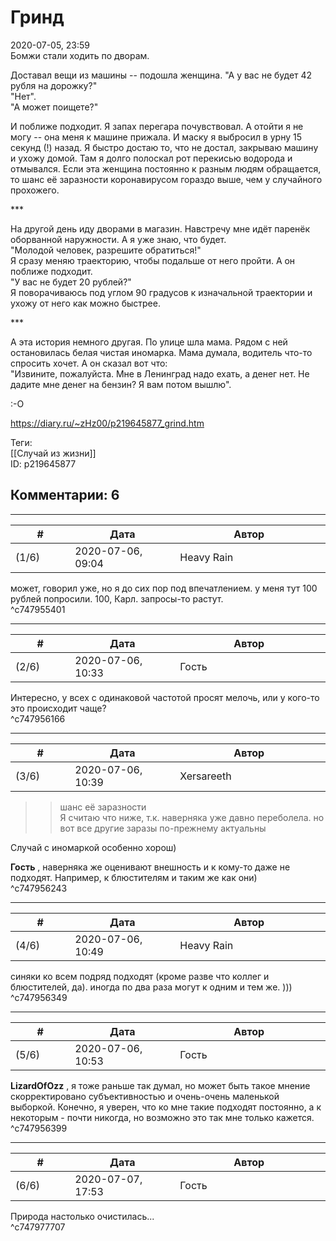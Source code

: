 Гринд
=====

  
2020-07-05, 23:59  
 Бомжи стали ходить по дворам.   
   
 Доставал вещи из машины -- подошла женщина. "А у вас не будет 42 рубля на дорожку?"   
 "Нет".   
 "А может поищете?"   
   
 И поближе подходит. Я запах перегара почувствовал. А отойти я не могу -- она меня к машине прижала. И маску я выбросил в урну 15 секунд (!) назад. Я быстро достаю то, что не достал, закрываю машину и ухожу домой. Там я долго полоскал рот перекисью водорода и отмывался. Если эта женщина постоянно к разным людям обращается, то шанс её заразности коронавирусом гораздо выше, чем у случайного прохожего.   
   
 \*\*\*   
   
 На другой день иду дворами в магазин. Навстречу мне идёт паренёк оборванной наружности. А я уже знаю, что будет.   
 "Молодой человек, разрешите обратиться!"   
 Я сразу меняю траекторию, чтобы подальше от него пройти. А он поближе подходит.   
 "У вас не будет 20 рублей?"   
 Я поворачиваюсь под углом 90 градусов к изначальной траектории и ухожу от него как можно быстрее.   
   
 \*\*\*   
   
 А эта история немного другая. По улице шла мама. Рядом с ней остановилась белая чистая иномарка. Мама думала, водитель что-то спросить хочет. А он сказал вот что:   
 "Извините, пожалуйста. Мне в Ленинград надо ехать, а денег нет. Не дадите мне денег на бензин? Я вам потом вышлю".   
   
 :-О   
  
<https://diary.ru/~zHz00/p219645877_grind.htm>  
  
Теги:  
[[Случай из жизни]]  
ID: p219645877  


Комментарии: 6
--------------

  


---



|         #         |              Дата              |                     Автор                     |           ID           |
| --- | --- | --- | --- |
| (1/6) | 2020-07-06, 09:04 | Heavy Rain | c747955401 |

  
 может, говорил уже, но я до сих пор под впечатлением. у меня тут 100 рублей попросили. 100, Карл. запросы-то растут.   
 ^c747955401

---



|         #         |              Дата              |                     Автор                     |           ID           |
| --- | --- | --- | --- |
| (2/6) | 2020-07-06, 10:33 | Гость | c747956166 |

  
 Интересно, у всех с одинаковой частотой просят мелочь, или у кого-то это происходит чаще?   
 ^c747956166

---



|         #         |              Дата              |                     Автор                     |           ID           |
| --- | --- | --- | --- |
| (3/6) | 2020-07-06, 10:39 | Xersareeth | c747956243 |

  
 >> шанс её заразности   
 Я считаю что ниже, т.к. наверняка уже давно переболела. но вот все другие заразы по-прежнему актуальны   
   
 Случай с иномаркой особенно хорош)   
   
  **Гость**  , наверняка же оценивают внешность и к кому-то даже не подходят. Например, к блюстителям и таким же как они)   
 ^c747956243

---



|         #         |              Дата              |                     Автор                     |           ID           |
| --- | --- | --- | --- |
| (4/6) | 2020-07-06, 10:49 | Heavy Rain | c747956349 |

  
 синяки ко всем подряд подходят (кроме разве что коллег и блюстителей, да). иногда по два раза могут к одним и тем же. )))   
 ^c747956349

---



|         #         |              Дата              |                     Автор                     |           ID           |
| --- | --- | --- | --- |
| (5/6) | 2020-07-06, 10:53 | Гость | c747956399 |

  
  **LizardOfOzz**  , я тоже раньше так думал, но может быть такое мнение скорректировано субъективностью и очень-очень маленькой выборкой. Конечно, я уверен, что ко мне такие подходят постоянно, а к некоторым - почти никогда, но возможно это так мне только кажется.   
 ^c747956399

---



|         #         |              Дата              |                     Автор                     |           ID           |
| --- | --- | --- | --- |
| (6/6) | 2020-07-07, 17:53 | Гость | c747977707 |

  
 Природа настолько очистилась...   
 ^c747977707